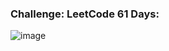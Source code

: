 ### Challenge: LeetCode 61 Days:

![image](https://user-images.githubusercontent.com/20674439/212562588-b9d0b09e-6574-4b4c-bc86-99c8e588aec7.png)

